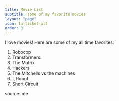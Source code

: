 ```yaml
---
title: Movie List
subtitle: some of my favorite movies
layout: "page"
icon: fa-ticket-alt
order: 3
---
```


I love movies! Here are some of my all time favorites:

1. Robocop
2. Transformers:
3. The Matrix
4. Hackers
5. The Mitchells vs the machines
6. I, Robot
7. Short Circuit


source: me
